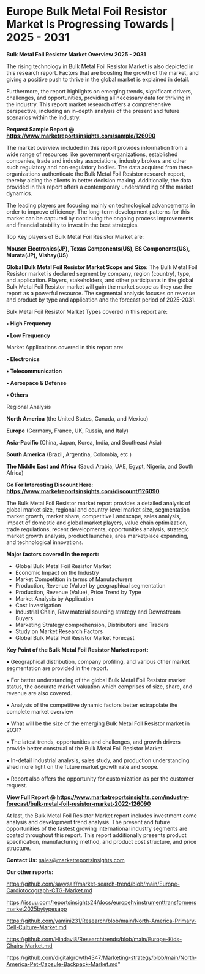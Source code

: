 # Europe Bulk Metal Foil Resistor Market Is Progressing Towards | 2025 - 2031

<Strong> Bulk Metal Foil Resistor Market Overview 2025 - 2031</strong>

The rising technology in Bulk Metal Foil Resistor Market is also depicted in this research report. Factors that are boosting the growth of the market, and giving a positive push to thrive in the global market is explained in detail.

Furthermore, the report highlights on emerging trends, significant drivers, challenges, and opportunities, providing all necessary data for thriving in the industry. This report market research offers a comprehensive perspective, including an in-depth analysis of the present and future scenarios within the industry.

<strong>Request Sample Report @ <a href=https://www.marketreportsinsights.com/sample/126090>https://www.marketreportsinsights.com/sample/126090</a></strong>

The market overview included in this report provides information from a wide range of resources like government organizations, established companies, trade and industry associations, industry brokers and other such regulatory and non-regulatory bodies. The data acquired from these organizations authenticate the Bulk Metal Foil Resistor research report, thereby aiding the clients in better decision making. Additionally, the data provided in this report offers a contemporary understanding of the market dynamics.

The leading players are focusing mainly on technological advancements in order to improve efficiency. The long-term development patterns for this market can be captured by continuing the ongoing process improvements and financial stability to invest in the best strategies.

Top Key players of Bulk Metal Foil Resistor Market are:

<strong>Mouser Electronics(JP), Texas Components(US), ES Components(US), Murata(JP), Vishay(US)</strong>

<strong><b>Global Bulk Metal Foil Resistor Market Scope and Size:</b></strong>
The Bulk Metal Foil Resistor market is declared segment by company, region (country), type, and application. Players, stakeholders, and other participants in the global Bulk Metal Foil Resistor market will gain the market scope as they use the report as a powerful resource. The segmental analysis focuses on revenue and product by type and application and the forecast period of 2025-2031.

Bulk Metal Foil Resistor Market Types covered in this report are:

<strong>• High Frequency

• Low Frequency</strong>

Market Applications covered in this report are:

<strong>• Electronics

• Telecommunication

• Aerospace & Defense

• Others</strong> 

Regional Analysis

<strong>North America</strong> (the United States, Canada, and Mexico)

<strong>Europe</strong> (Germany, France, UK, Russia, and Italy)

<strong>Asia-Pacific</strong> (China, Japan, Korea, India, and Southeast Asia)

<strong>South America</strong> (Brazil, Argentina, Colombia, etc.)

<strong>The Middle East and Africa</strong> (Saudi Arabia, UAE, Egypt, Nigeria, and South Africa)

<strong>Go For Interesting Discount Here: <a href=https://www.marketreportsinsights.com/discount/126090>https://www.marketreportsinsights.com/discount/126090</a></strong>

The Bulk Metal Foil Resistor market report provides a detailed analysis of global market size, regional and country-level market size, segmentation market growth, market share, competitive Landscape, sales analysis, impact of domestic and global market players, value chain optimization, trade regulations, recent developments, opportunities analysis, strategic market growth analysis, product launches, area marketplace expanding, and technological innovations.

<strong><b>Major factors covered in the report:</b></strong>
<ul>
  <li>Global Bulk Metal Foil Resistor Market </li>
  <li>Economic Impact on the Industry</li>
  <li>Market Competition in terms of Manufacturers</li>
  <li>Production, Revenue (Value) by geographical segmentation</li>
  <li>Production, Revenue (Value), Price Trend by Type</li>
  <li>Market Analysis by Application</li>
  <li>Cost Investigation</li>
  <li>Industrial Chain, Raw material sourcing strategy and Downstream Buyers</li>
  <li>Marketing Strategy comprehension, Distributors and Traders</li>
  <li>Study on Market Research Factors</li>
  <li>Global Bulk Metal Foil Resistor Market Forecast</li>
</ul>

<strong><b>Key Point of the Bulk Metal Foil Resistor Market report:</b></strong>

• Geographical distribution, company profiling, and various other market segmentation are provided in the report.

• For better understanding of the global Bulk Metal Foil Resistor market status, the accurate market valuation which comprises of size, share, and revenue are also covered.

• Analysis of the competitive dynamic factors better extrapolate the complete market overview

• What will be the size of the emerging Bulk Metal Foil Resistor market in 2031?

• The latest trends, opportunities and challenges, and growth drivers provide better construal of the Bulk Metal Foil Resistor Market.

• In-detail industrial analysis, sales study, and production understanding shed more light on the future market growth rate and scope.

• Report also offers the opportunity for customization as per the customer request.

<strong><b>View Full Report @ <a href=https://www.marketreportsinsights.com/industry-forecast/bulk-metal-foil-resistor-market-2022-126090>https://www.marketreportsinsights.com/industry-forecast/bulk-metal-foil-resistor-market-2022-126090</a></b></strong>


At last, the Bulk Metal Foil Resistor Market report includes investment come analysis and development trend analysis. The present and future opportunities of the fastest growing international industry segments are coated throughout this report. This report additionally presents product specification, manufacturing method, and product cost structure, and price structure.

<strong>Contact Us:</strong>
sales@marketreportsinsights.com

<strong>Our other reports:</strong>

<a href=https://github.com/sayysaif/market-search-trend/blob/main/Europe-Cardiotocograph-CTG-Market.md>https://github.com/sayysaif/market-search-trend/blob/main/Europe-Cardiotocograph-CTG-Market.md</a>

<a href=https://issuu.com/reportsinsights24/docs/europehvinstrumenttransformersmarket2025bytypesapp>https://issuu.com/reportsinsights24/docs/europehvinstrumenttransformersmarket2025bytypesapp</a>

<a href=https://github.com/yamini231/Research/blob/main/North-America-Primary-Cell-Culture-Market.md>https://github.com/yamini231/Research/blob/main/North-America-Primary-Cell-Culture-Market.md</a>

<a href=https://github.com/Hindavi8/Researchtrends/blob/main/Europe-Kids-Chairs-Market.md>https://github.com/Hindavi8/Researchtrends/blob/main/Europe-Kids-Chairs-Market.md</a>

<a href=https://github.com/digitalgrowth4347/Marketing-strategy/blob/main/North-America-Pet-Capsule-Backpack-Market.md>https://github.com/digitalgrowth4347/Marketing-strategy/blob/main/North-America-Pet-Capsule-Backpack-Market.md</a>"
